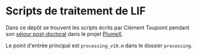 # Scripts de traitement de LIF

Dans ce dépôt se trouvent les scripts écrits par Clément Toupoint pendant son
[séjour post-doctoral](https://plumexlyon.github.io/arrivee-de-clement-toupoint.html)
dans le projet [PlumeX](https://plumexlyon.github.io/pages/a-propos.html).

Le point d'entrée principal est `processing_v19.m` dans le dossier `processing`.
